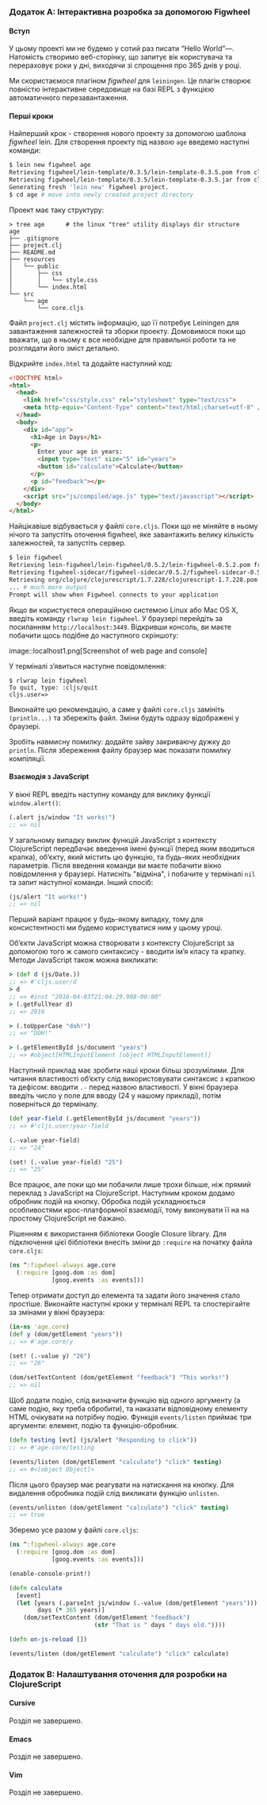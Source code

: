 ### Додаток A: Інтерактивна розробка за допомогою Figwheel

#### Вступ

У цьому проекті ми не будемо у сотий раз писати “Hello World”&#8212;. Натомість створимо веб-сторінку, що запитує вік користувача та перераховує роки у дні, виходячи зі спрощення про 365 днів у році.

Ми скористаємося плагіном _figwheel_ для `leiningen`. Це плагін створює повністю інтерактивне середовище на базі REPL з функцією автоматичного перезавантаження.

#### Перші кроки

Найперший крок - створення нового проекту за допомогою шаблона _figwheel_ lein. Для створення проекту під назвою `age` введемо наступні команди:

```bash
$ lein new figwheel age
Retrieving figwheel/lein-template/0.3.5/lein-template-0.3.5.pom from clojars
Retrieving figwheel/lein-template/0.3.5/lein-template-0.3.5.jar from clojars
Generating fresh 'lein new' figwheel project.
$ cd age # move into newly created project directory
```

Проект має таку структуру:

```
> tree age      # the linux "tree" utility displays dir structure
age
├── .gitignore
├── project.clj
├── README.md
├── resources
│   └── public
│       ├── css
│       │   └── style.css
│       └── index.html
└── src
    └── age
        └── core.cljs
```

Файл `project.clj` містить інформацію, що її потребує Leiningen для завантаження залежностей та зборки проекту. Домовимося поки що вважати, що в ньому є все необхідне для правильної роботи та не розглядати його зміст детально.

Відкрийте `index.html` та додайте наступний код:

```html
<!DOCTYPE html>
<html>
  <head>
    <link href="css/style.css" rel="stylesheet" type="text/css">
    <meta http-equiv="Content-Type" content="text/html;charset=utf-8" />
  </head>
  <body>
    <div id="app">
      <h1>Age in Days</h1>
      <p>
        Enter your age in years:
        <input type="text" size="5" id="years">
        <button id="calculate">Calculate</button>
      </p>
      <p id="feedback"></p>
    </div>
    <script src="js/compiled/age.js" type="text/javascript"></script>
  </body>
</html>
```

Найцікавіше відбувається у файлі `core.cljs`. Поки що не міняйте в ньому нічого та запустіть оточення figwheel, яке завантажить велику кількість залежностей, та запустіть сервер.

```bash
$ lein figwheel
Retrieving lein-figwheel/lein-figwheel/0.5.2/lein-figwheel-0.5.2.pom from clojars
Retrieving figwheel-sidecar/figwheel-sidecar/0.5.2/figwheel-sidecar-0.5.2.pom from clojars
Retrieving org/clojure/clojurescript/1.7.228/clojurescript-1.7.228.pom from central
... # much more output
Prompt will show when Figwheel connects to your application
```

Якщо ви користуєтеся операційною системою Linux або Mac OS X, введіть команду `rlwrap lein figwheel`. У браузері перейдіть за посиланням `http://localhost:3449`. Відкривши консоль, ви маєте побачити щось подібне до наступного скріншоту:

image::localhost1.png[Screenshot of web page and console]

У терміналі зʼявиться наступне повідомлення:

```
$ rlwrap lein figwheel
To quit, type: :cljs/quit
cljs.user=>
```

Виконайте цю рекомендацію, а саме у файлі `core.cljs` замініть `(println...)` та збережіть файл. Зміни будуть одразу відображені у браузері.

Зробіть навмисну помилку: додайте зайву закриваючу дужку до `println`. Після збереження файлу браузер має показати помилку компіляції.


#### Взаємодія з JavaScript

У вікні REPL введіть наступну команду для виклику функції `window.alert()`:

```clojure
(.alert js/window "It works!")
;; => nil
```

У загальному випадку виклик функцій JavaScript з контексту ClojureScript передбачає введення імені функції (перед яким вводиться крапка), обʼєкту, який містить цю функцію, та будь-яких необхідних параметрів. Після введення команди ви маєте побачити вікно повідомлення у браузері. Натисніть "відміна", і побачите у терміналі `nil` та запит наступної команди. Інший спосіб:

```clojure
(js/alert "It works!")
;; => nil
```

Перший варіант працює у будь-якому випадку, тому для консистентності ми будемо користуватися ним у цьому уроці.

Обʼєкти JavaScript можна створювати з контексту ClojureScript за допомогою того ж самого синтаксису - вводити імʼя класу та крапку. Методи JavaScript також можна викликати:

```clojure
> (def d (js/Date.))
;; => #'cljs.user/d
> d
;; => #inst "2016-04-03T21:04:29.908-00:00"
> (.getFullYear d)
;; => 2016

> (.toUpperCase "doh!")
;; => "DOH!"

> (.getElementById js/document "years")
;; => #object[HTMLInputElement [object HTMLInputElement]]
```

Наступний приклад має зробити наші кроки більш зрозумілими. Для читання властивості обʼєкту слід використовувати синтаксис з крапкою та дефісом: вводити `.-` перед назвою властивості. У вікні браузера введіть число у поле для вводу (24 у нашому прикладі), потім поверніться до терміналу.

```clojure
(def year-field (.getElementById js/document "years"))
;; => #'cljs.user/year-field

(.-value year-field)
;; => "24"

(set! (.-value year-field) "25")
;; => "25"
```

Все працює, але поки що ми побачили лише трохи більше, ніж прямий переклад з JavaScript на ClojureScript. Наступним кроком додамо обробник подій на кнопку. Обробка подій ускладнюється особливостями крос-платформної взаємодії, тому виконувати її на на простому ClojureScript не бажано.

Рішенням є використання бібліотеки Google Closure library. Для підключення цієї бібліотеки внесіть зміни до `:require` на початку файла `core.cljs`:

```clojure
(ns ^:figwheel-always age.core
  (:require [goog.dom :as dom]
            [goog.events :as events]))
```

Тепер отримати доступ до елемента та задати його значення стало простіше. Виконайте наступні кроки у терміналі REPL та спостерігайте за змінами у вікні браузера:

```clojure
(in-ns 'age.core)
(def y (dom/getElement "years"))
;; => #'age.core/y

(set! (.-value y) "26")
;; => "26"

(dom/setTextContent (dom/getElement "feedback") "This works!")
;; => nil
```

Щоб додати подію, слід визначити функцію від одного аргументу (а саме подію, яку треба обробити), та наказати відповідному елементу HTML очікувати на потрібну подію. Функція `events/listen` приймає три аргументи: елемент, подію та функцію-обробник.

```clojure
(defn testing [evt] (js/alert "Responding to click"))
;; => #'age.core/testing

(events/listen (dom/getElement "calculate") "click" testing)
;; => #<[object Object]>
```

Після цього браузер має реагувати на натискання на кнопку. Для видалення обробника подій слід викликати функцію `unlisten`.

```clojure
(events/unlisten (dom/getElement "calculate") "click" testing)
;; => true
```

Зберемо усе разом у файлі `core.cljs`:

```clojure
(ns ^:figwheel-always age.core
  (:require [goog.dom :as dom]
            [goog.events :as events]))

(enable-console-print!)

(defn calculate
  [event]
  (let [years (.parseInt js/window (.-value (dom/getElement "years")))
        days (* 365 years)]
    (dom/setTextContent (dom/getElement "feedback")
                        (str "That is " days " days old."))))

(defn on-js-reload [])

(events/listen (dom/getElement "calculate") "click" calculate)
```


### Додаток B: Налаштування оточення для розробки на ClojureScript

#### Cursive

Розділ не завершено.

#### Emacs

Розділ не завершено.

#### Vim

Розділ не завершено.
